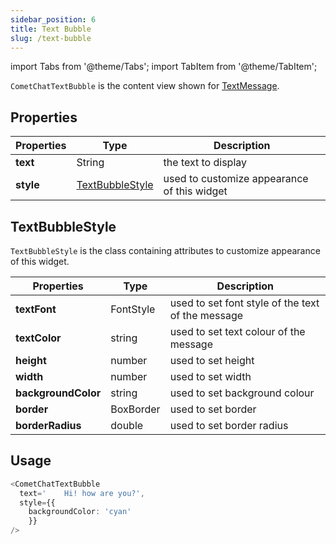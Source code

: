 ```yaml
---
sidebar_position: 6
title: Text Bubble
slug: /text-bubble
---
```


import Tabs from '@theme/Tabs';
import TabItem from '@theme/TabItem';

`CometChatTextBubble` is the content view shown for [TextMessage](/sdk/react-native/send-message#text-message).

## Properties

| Properties | Type                                             | Description                                 |
| ---------- | ------------------------------------------------ | ------------------------------------------- |
| **text**   | String                                           | the text to display                         |
| **style**  | [TextBubbleStyle](./text-bubble#textbubblestyle) | used to customize appearance of this widget |


## TextBubbleStyle

`TextBubbleStyle` is the class containing attributes to customize appearance of this widget.

| Properties          | Type      | Description                                       |
| ------------------- | --------- | ------------------------------------------------- |
| **textFont**        | FontStyle | used to set font style of the text of the message |
| **textColor**       | string    | used to set text colour of the message            |
| **height**          | number    | used to set height                                |
| **width**           | number    | used to set width                                 |
| **backgroundColor** | string    | used to set background colour                     |
| **border**          | BoxBorder | used to set border                                |
| **borderRadius**    | double    | used to set border radius                         |


## Usage

<Tabs>
<TabItem value="ts2" label="Typescript">

```typescript
<CometChatTextBubble
  text='	Hi! how are you?',
  style={{
    backgroundColor: 'cyan'
    }}
/>
```


</TabItem>
</Tabs>



